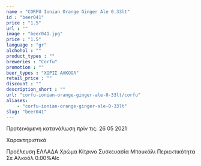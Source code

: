 ```yaml
---
name : "CORFU Ionian Orange Ginger Ale 0.33lt"
id : "beer041"
price : "1.5"
url : ""
image : "beer041.jpg"
price : "1.5"
language : "gr"
alchohol : ""
product_types : ""
breweries : "Corfu"
promotion : ""
beer_types : "ΧΩΡΙΣ ΑΛΚΟΟΛ"
retail_price : ""
discount : ""
description_short : ""
url: "corfu-ionian-orange-ginger-ale-0-33lt/corfu"
aliases: 
    - "corfu-ionian-orange-ginger-ale-0-33lt"
slug: "beer041"
---
```


Προτεινόμενη κατανάλωση πρίν τις: 26 05 2021

Χαρακτηριστικά

Προέλευση
ΕΛΛΑΔΑ
Χρώμα
Κίτρινο
Συσκευασία
Μπουκάλι
Περιεκτικότητα Σε Αλκοόλ
0.00%Alc